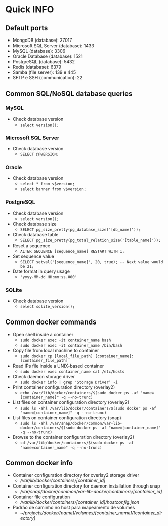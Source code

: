 # Quick INFO

## Default ports
- MongoDB (database): 27017
- Microsoft SQL Server (database): 1433
- MySQL (database): 3306
- Oracle Database (database): 1521
- PostgreSQL (database): 5432
- Redis (database): 6379
- Samba (file server): 139 e 445
- SFTP e SSH (communication): 22

## Common SQL/NoSQL database queries

### MySQL
- Check database version
  - `select version();`

### Microsoft SQL Server
- Check database version
  - `SELECT @@VERSION;`

### Oracle
- Check database version
  - `select * from v$version;`
  - `select banner from v$version;`

### PostgreSQL
- Check database version
  - `select version();`
- Check database size
  - `SELECT pg_size_pretty(pg_database_size('[db_name]'));`
- Check database table
  - `SELECT pg_size_pretty(pg_total_relation_size('[table_name]'));`
- Reset a sequence
  - `ALTER SEQUENCE [sequence_name] RESTART WITH 1;`
- Set sequence value
  - `SELECT setval('[sequence_name]', 20, true); -- Next value would be 21;`
- Date format in query usage
  - `'yyyy-MM-dd HH:mm:ss.000'`

### SQLite
- Check database version
  - `select sqlite_version();`

## Common docker commands
- Open shell inside a container
  - `sudo docker exec -it container_name bash`
  - `sudo docker exec -it container_name /bin/bash`
- Copy file from local machine to container
  - `sudo docker cp [local_file_path] [container_name]:[container_file_path]`
- Read IPs file inside a UNIX-based container
  - `sudo docker exec container_name cat /etc/hosts`
- Check daemon storage driver 
  - `sudo docker info | grep 'Storage Driver’ -i`
- Print container configuration directory (overlay2)
  - `echo /var/lib/docker/containers/$(sudo docker ps -af "name=[container_name]" -q --no-trunc)`
- List files on container configuration directory (overlay2)
  - `sudo ls -ahl /var/lib/docker/containers/$(sudo docker ps -af "name=[container_name]" -q --no-trunc)`
- List files on container configuration directory (snap)
  - `sudo ls -ahl /var/snap/docker/common/var-lib-docker/containers/$(sudo docker ps -af "name=[container_name]" -q --no-trunc)`
- Browse to the container configuration directory (overlay2)
  - `cd /var/lib/docker/containers/$(sudo docker ps -af "name=container_name" -q --no-trunc)`

## Common docker info
- Container configuration directory for overlay2 storage driver
  - */var/lib/docker/containers/[container_id]*
- Container configuration directory for daemon installation through snap
  - */var/snap/docker/common/var-lib-docker/containers/[container_id]*
- Container file configuration
  - */var/lib/docker/containers/[container_id]/hostconfig.json*
- Padrão de caminho no host para mapeamento de volumes
  - *~/projects/docker/[name]/volumes/[container_name]/[container_directory]*
